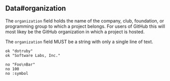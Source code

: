 ## Data#organization

The `organization` field holds the name of the company, club, foundation,
or programming group to which a project belongs. For users of GitHub this
will most likey be the GitHub organization in which a project is hosted.

The `organization` field MUST be a string with only a single line of text.

    ok "dotruby"
    ok "Software Labs, Inc."

    no "Foo\nBar"
    no 100
    no :symbol


